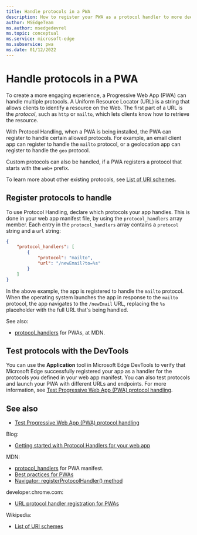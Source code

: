 ```yaml
---
title: Handle protocols in a PWA
description: How to register your PWA as a protocol handler to more deeply integrate it in the operating system with other applications.
author: MSEdgeTeam
ms.author: msedgedevrel
ms.topic: conceptual
ms.service: microsoft-edge
ms.subservice: pwa
ms.date: 01/12/2022
---
```

# Handle protocols in a PWA

To create a more engaging experience, a Progressive Web App (PWA) can handle multiple protocols.  A Uniform Resource Locator (URL) is a string that allows clients to identify a resource on the Web.  The first part of a URL is the _protocol_, such as `http` or `mailto`, which lets clients know how to retrieve the resource.

With Protocol Handling, when a PWA is being installed, the PWA can register to handle certain allowed protocols.  For example, an email client app can register to handle the `mailto` protocol, or a geolocation app can register to handle the `geo` protocol.

Custom protocols can also be handled, if a PWA registers a protocol that starts with the `web+` prefix.

To learn more about other existing protocols, see [List of URI schemes](https://wikipedia.org/wiki/List_of_URI_schemes).


<!-- ====================================================================== -->
## Register protocols to handle

To use Protocol Handling, declare which protocols your app handles. This is done in your web app manifest file, by using the `protocol_handlers` array member.  Each entry in the `protocol_handlers` array contains a `protocol` string and a `url` string:

```json
{
    "protocol_handlers": [
        {
            "protocol": "mailto",
            "url": "/newEmail?to=%s"
        }
    ]
}
```

In the above example, the app is registered to handle the `mailto` protocol.  When the operating system launches the app in response to the `mailto` protocol, the app navigates to the `/newEmail` URL, replacing the `%s` placeholder with the full URL that's being handled.

See also:
* [protocol_handlers](https://developer.mozilla.org/docs/Web/Progressive_web_apps/Manifest/Reference/protocol_handlers) for PWAs, at MDN.


<!-- ====================================================================== -->
## Test protocols with the DevTools

You can use the **Application** tool in Microsoft Edge DevTools to verify that Microsoft Edge successfully registered your app as a handler for the protocols you defined in your web app manifest.  You can also test protocols and launch your PWA with different URLs and endpoints.  For more information, see [Test Progressive Web App (PWA) protocol handling](../../devtools/progressive-web-apps/protocol-handlers.md).


<!-- ====================================================================== -->
## See also
<!-- all links in article body, plus addl -->

* [Test Progressive Web App (PWA) protocol handling](../../devtools/progressive-web-apps/protocol-handlers.md)<!-- link is in article body -->

Blog:
* [Getting started with Protocol Handlers for your web app](https://blogs.windows.com/msedgedev/2022/01/20/getting-started-url-protocol-handlers-microsoft-edge/)<!-- link not in article body -->

MDN:
* [protocol_handlers](https://developer.mozilla.org/docs/Web/Progressive_web_apps/Manifest/Reference/protocol_handlers) for PWA manifest.<!-- link is in article body -->
* [Best practices for PWAs](https://developer.mozilla.org/docs/Web/Progressive_web_apps/Guides/Best_practices)<!-- link not in article body -->
* [Navigator: registerProtocolHandler() method](https://developer.mozilla.org/docs/Web/API/Navigator/registerProtocolHandler)<!-- link not in article body -->

developer.chrome.com:
* [URL protocol handler registration for PWAs](https://developer.chrome.com/docs/web-platform/best-practices/url-protocol-handler)<!-- link not in article body -->

Wikipedia:
* [List of URI schemes](https://wikipedia.org/wiki/List_of_URI_schemes)<!-- link is in article body -->
